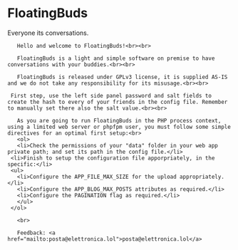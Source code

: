 # FloatingBuds
Everyone its conversations.

	   Hello and welcome to FloatingBuds!<br><br>
	   
	   FloatingBuds is a light and simple software on premise to have conversations with your buddies.<br><br>
	   
	   FloatingBuds is released under GPLv3 license, it is supplied AS-IS and we do not take any responsibility for its misusage.<br><br>
	   
     First step, use the left side panel password and salt fields to create the hash to every of your friends in the config file. Remember to manually set there also the salt value.<br><br>
	   
	   As you are going to run FloatingBuds in the PHP process context, using a limited web server or phpfpm user, you must follow some simple directives for an optimal first setup:<br>
	   <ol>
	   <li>Check the permissions of your "data" folder in your web app private path; and set its path in the config file.</li>
     <li>Finish to setup the configuration file apporpriately, in the specific:</li>
     <ul>
       <li>Configure the APP_FILE_MAX_SIZE for the upload appropriately.</li>
       <li>Configure the APP_BLOG_MAX_POSTS attributes as required.</li>
       <li>Configure the PAGINATION flag as required.</li>	      
	   </ul>
     </ol>
	   
	   <br>	
     
	   Feedback: <a href="mailto:posta@elettronica.lol">posta@elettronica.lol</a>
